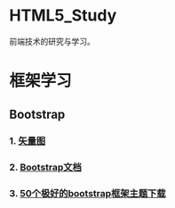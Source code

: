 # HTML5_Study
前端技术的研究与学习。
# 框架学习
## Bootstrap
### 1. [矢量图](http://iconfont.cn/ "矢量图")
### 2. [Bootstrap文档](http://v3.bootcss.com/ "Bootstrap文档")
### 3. [50个极好的bootstrap框架主题下载](http://sudasuta.com/bootstrap-admin-templates.html "50个极好的bootstrap框架主题下载")
